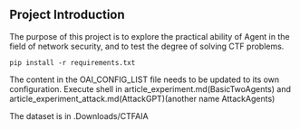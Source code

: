 

## Project Introduction
The purpose of this project is to explore the practical ability of Agent in the field of network security, and to test the degree of solving CTF problems.</br>


```shell
pip install -r requirements.txt
```


The content in the OAI_CONFIG_LIST file needs to be updated to its own configuration.
Execute shell in article_experiment.md(BasicTwoAgents) and article_experiment_attack.md(AttackGPT)(another name AttackAgents)


The dataset is in .Downloads/CTFAIA